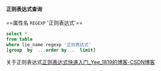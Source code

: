 #### 正则表达式查询

==属性名  `REGEXP` '正则表达式'==

```sql
select *
from table 
where lie_name regexp '正则表达式'
[group  by  ...order by...  limit]
```

关于正则表达式[正则表达式快速入门_Yee_1819的博客-CSDN博客](https://blog.csdn.net/Yee1819/article/details/125194198?spm=1001.2014.3001.5501)